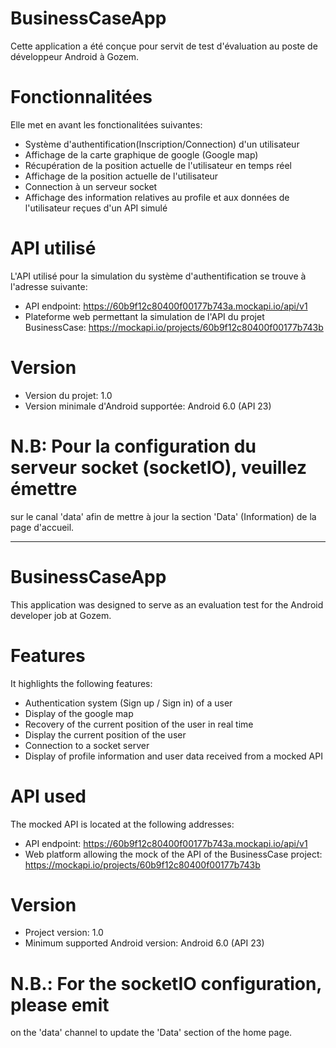 # BusinessCaseApp
Cette application a été conçue pour servit de test d'évaluation au poste de développeur Android à Gozem.

# Fonctionnalitées
Elle met en avant les fonctionalitées suivantes:
  - Système d'authentification(Inscription/Connection) d'un utilisateur
  - Affichage de la carte graphique de google (Google map) 
  - Récupération de la position actuelle de l'utilisateur en temps réel
  - Affichage de la position actuelle de l'utilisateur
  - Connection à un serveur socket
  - Affichage des information relatives au profile et aux données de l'utilisateur reçues d'un API simulé

# API utilisé
L'API utilisé pour la simulation du système d'authentification se trouve à l'adresse suivante:
  - API endpoint: https://60b9f12c80400f00177b743a.mockapi.io/api/v1
  - Plateforme web permettant la simulation de l'API du projet BusinessCase: https://mockapi.io/projects/60b9f12c80400f00177b743b
  
# Version
  - Version du projet: 1.0
  - Version minimale d'Android supportée: Android 6.0 (API 23)

# N.B: Pour la configuration du serveur socket (socketIO), veuillez émettre
sur le canal 'data' afin de mettre à jour la section 'Data' (Information) de la page d'accueil.
  
 -------------------------------------------------------------------
 # BusinessCaseApp
This application was designed to serve as an evaluation test for the Android developer job at Gozem.

# Features
It highlights the following features:
  - Authentication system (Sign up / Sign in) of a user
  - Display of the google map 
  - Recovery of the current position of the user in real time
  - Display the current position of the user
  - Connection to a socket server
  - Display of profile information and user data received from a mocked API

# API used
The mocked API is located at the following addresses:
  - API endpoint: https://60b9f12c80400f00177b743a.mockapi.io/api/v1
  - Web platform allowing the mock of the API of the BusinessCase project: https://mockapi.io/projects/60b9f12c80400f00177b743b
  
# Version
  - Project version: 1.0
  - Minimum supported Android version: Android 6.0 (API 23)

 # N.B.: For the socketIO configuration, please emit
 on the 'data' channel to update the 'Data' section of the home page.
